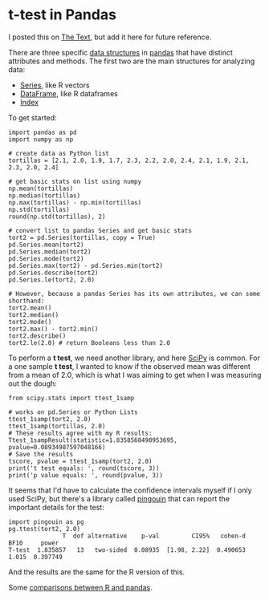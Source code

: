 # t-test in Pandas

I posted this on [The Text][1], but add it here for future reference.

There are three specific [data structures][6] in [pandas][2] that have distinct attributes and methods. The first two are the main structures for analyzing data:

- [Series][3], like R vectors
- [DataFrame][4], like R dataframes
- [Index][5]

To get started:

```
import pandas as pd
import numpy as np

# create data as Python list
tortillas = [2.1, 2.0, 1.9, 1.7, 2.3, 2.2, 2.0, 2.4, 2.1, 1.9, 2.1, 2.3, 2.0, 2.4]

# get basic stats on list using numpy
np.mean(tortillas)
np.median(tortillas)
np.max(tortillas) - np.min(tortillas)
np.std(tortillas)
round(np.std(tortillas), 2)

# convert list to pandas Series and get basic stats 
tort2 = pd.Series(tortillas, copy = True)
pd.Series.mean(tort2)
pd.Series.median(tort2)
pd.Series.mode(tort2)
pd.Series.max(tort2) - pd.Series.min(tort2)
pd.Series.describe(tort2)
pd.Series.le(tort2, 2.0)

# However, because a pandas Series has its own attributes, we can some shorthand:
tort2.mean()
tort2.median()
tort2.mode()
tort2.max() - tort2.min()
tort2.describe()
tort2.le(2.0) # return Booleans less than 2.0 
```

To perform a **t test**, we need another library, and here [SciPy][7] is common. For a one sample **t test**, I wanted to know if the observed mean was different from a mean of 2.0, which is what I was aiming to get when I was measuring out the dough:

```
from scipy.stats import ttest_1samp

# works on pd.Series or Python Lists
ttest_1samp(tort2, 2.0)
ttest_1samp(tortillas, 2.0)
# These results agree with my R results:
Ttest_1sampResult(statistic=1.8358568490953695, pvalue=0.08934987597048166)
# Save the results
tscore, pvalue = ttest_1samp(tort2, 2.0)
print('t test equals: ', round(tscore, 3))
print('p value equals: ', round(pvalue, 3))
```

It seems that I'd have to calculate the confidence intervals myself if I only used SciPy, but there's a library called [pingouin][8] that can report the important details for the test:

```
import pingouin as pg
pg.ttest(tort2, 2.0)
               T  dof alternative    p-val         CI95%   cohen-d   BF10     power
T-test  1.835857   13   two-sided  0.08935  [1.98, 2.22]  0.490653  1.015  0.397749
```

And the results are the same for the R version of this.

Some [comparisons between R and pandas][9].


[1]:https://cseanburns.net/WWW/index.html#measuring-food-with-pandas
[2]:https://pandas.pydata.org/docs/index.html
[3]:https://pandas.pydata.org/docs/reference/api/pandas.Series.html
[4]:https://pandas.pydata.org/docs/reference/frame.html
[5]:https://pandas.pydata.org/docs/reference/api/pandas.Index.html
[6]:https://pandas.pydata.org/pandas-docs/stable/user_guide/dsintro.html
[7]:https://docs.scipy.org/doc/scipy/reference/stats.html
[8]:https://pingouin-stats.org/index.html
[9]:https://pandas.pydata.org/docs/getting_started/comparison/comparison_with_r.html

